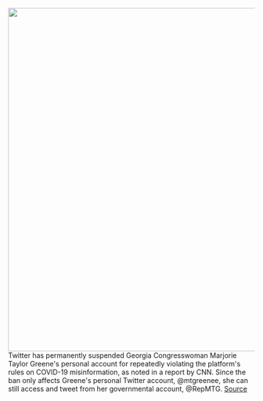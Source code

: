 <img src='https://cdn.vox-cdn.com/thumbor/aUjFLHpu2VStMMFpFtXTd6uuoz0=/0x0:8024x5352/1200x800/filters:focal(3925x2663:5207x3945)/cdn.vox-cdn.com/uploads/chorus_image/image/70339168/1353869875.0.jpg' width='700px' /><br/>
Twitter has permanently suspended Georgia Congresswoman Marjorie Taylor Greene's personal account for repeatedly violating the platform's rules on COVID-19 misinformation, as noted in a report by CNN. Since the ban only affects Greene's personal Twitter account, @mtgreenee, she can still access and tweet from her governmental account, @RepMTG.
<a href='https://www.theverge.com/2022/1/2/22863583/twitter-marjorie-taylor-greene-banned-covid-19-misinformation'> Source <a/>
